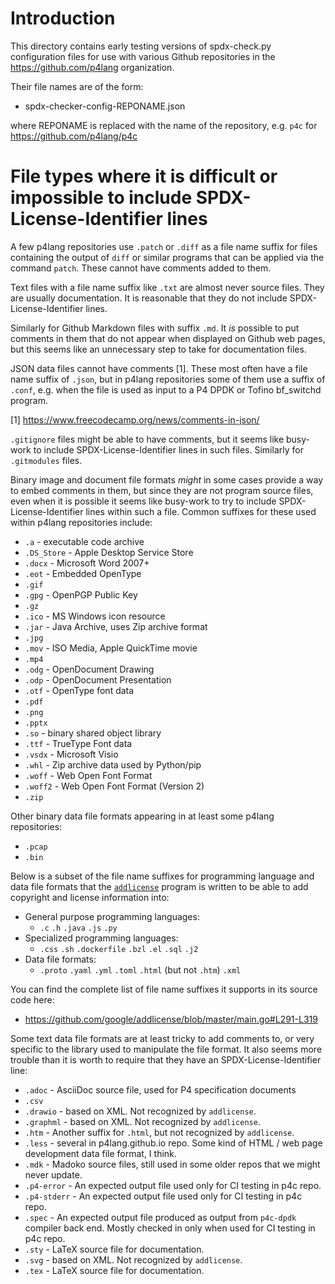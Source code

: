 # Introduction

This directory contains early testing versions of spdx-check.py
configuration files for use with various Github repositories in the
https://github.com/p4lang organization.

Their file names are of the form:

+ spdx-checker-config-REPONAME.json

where REPONAME is replaced with the name of the repository, e.g. `p4c`
for https://github.com/p4lang/p4c


# File types where it is difficult or impossible to include SPDX-License-Identifier lines

A few p4lang repositories use `.patch` or `.diff` as a file name
suffix for files containing the output of `diff` or similar programs
that can be applied via the command `patch`.  These cannot have
comments added to them.

Text files with a file name suffix like `.txt` are almost never source
files.  They are usually documentation.  It is reasonable that they do
not include SPDX-License-Identifier lines.

Similarly for Github Markdown files with suffix `.md`.  It _is_
possible to put comments in them that do not appear when displayed on
Github web pages, but this seems like an unnecessary step to take for
documentation files.

JSON data files cannot have comments [1].  These most often have a
file name suffix of `.json`, but in p4lang repositories some of them
use a suffix of `.conf`, e.g. when the file is used as input to a P4
DPDK or Tofino bf_switchd program.

[1] https://www.freecodecamp.org/news/comments-in-json/

`.gitignore` files might be able to have comments, but it seems like
busy-work to include SPDX-License-Identifier lines in such files.
Similarly for `.gitmodules` files.

Binary image and document file formats _might_ in some cases provide a
way to embed comments in them, but since they are not program source
files, even when it is possible it seems like busy-work to try to
include SPDX-License-Identifier lines within such a file.  Common
suffixes for these used within p4lang repositories include:

+ `.a` - executable code archive
+ `.DS_Store` - Apple Desktop Service Store
+ `.docx` - Microsoft Word 2007+
+ `.eot` - Embedded OpenType
+ `.gif`
+ `.gpg` - OpenPGP Public Key
+ `.gz`
+ `.ico` - MS Windows icon resource
+ `.jar` - Java Archive, uses Zip archive format
+ `.jpg`
+ `.mov` - ISO Media, Apple QuickTime movie
+ `.mp4`
+ `.odg` - OpenDocument Drawing
+ `.odp` - OpenDocument Presentation
+ `.otf` - OpenType font data
+ `.pdf`
+ `.png`
+ `.pptx`
+ `.so` - binary shared object library
+ `.ttf` - TrueType Font data
+ `.vsdx` - Microsoft Visio
+ `.whl` - Zip archive data used by Python/pip
+ `.woff` - Web Open Font Format
+ `.woff2` - Web Open Font Format (Version 2)
+ `.zip`

Other binary data file formats appearing in at least some p4lang
repositories:

+ `.pcap`
+ `.bin`

Below is a subset of the file name suffixes for programming language
and data file formats that the
[`addlicense`](https://github.com/google/addlicense) program is
written to be able to add copyright and license information into:

+ General purpose programming languages:
  + `.c` `.h` `.java` `.js` `.py`
+ Specialized programming languages:
  + `.css` `.sh` `.dockerfile` `.bzl` `.el` `.sql` `.j2`
+ Data file formats:
  + `.proto` `.yaml` `.yml` `.toml` `.html` (but not `.htm`) `.xml`

You can find the complete list of file name suffixes it supports in
its source code here:

+ https://github.com/google/addlicense/blob/master/main.go#L291-L319

Some text data file formats are at least tricky to add comments to, or
very specific to the library used to manipulate the file format.  It
also seems more trouble than it is worth to require that they have an
SPDX-License-Identifier line:

+ `.adoc` - AsciiDoc source file, used for P4 specification documents
+ `.csv`
+ `.drawio` - based on XML.  Not recognized by `addlicense`.
+ `.graphml` - based on XML.  Not recognized by `addlicense`.
+ `.htm` - Another suffix for `.html`, but not recognized by `addlicense`.
+ `.less` - several in p4lang.github.io repo.  Some kind of HTML / web
  page development data file format, I think.
+ `.mdk` - Madoko source files, still used in some older repos that we
  might never update.
+ `.p4-error` - An expected output file used only for CI testing in p4c repo.
+ `.p4-stderr` - An expected output file used only for CI testing in p4c repo.
+ `.spec` - An expected output file produced as output from `p4c-dpdk`
  compiler back end.  Mostly checked in only when used for CI testing
  in p4c repo.
+ `.sty` - LaTeX source file for documentation.
+ `.svg` - based on XML.  Not recognized by `addlicense`.
+ `.tex` - LaTeX source file for documentation.
